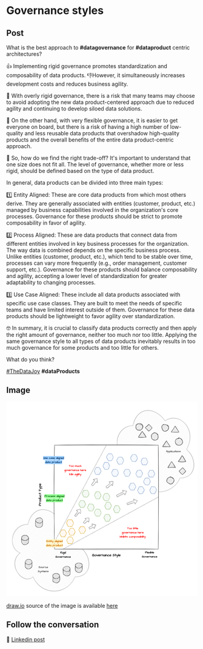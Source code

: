 # Governance styles

## Post

What is the best approach to **#datagovernance** for **#dataproduct** centric architectures?

👍 Implementing rigid governance promotes standardization and composability of data products. 
👎However, it simultaneously increases development costs and reduces business agility.

🔴 With overly rigid governance, there is a risk that many teams may choose to avoid adopting the new data product-centered approach due to reduced agility and continuing to develop siloed data solutions.

🔴 On the other hand, with very flexible governance, it is easier to get everyone on board, but there is a risk of having a high number of low-quality and less reusable data products that overshadow high-quality products and the overall benefits of the entire data product-centric approach.

🤔 So, how do we find the right trade-off? It's important to understand that one size does not fit all. The level of governance, whether more or less rigid, should be defined based on the type of data product. 

In general, data products can be divided into three main types:

1️⃣ Entity Aligned: These are core data products from which most others derive. They are generally associated with entities (customer, product, etc.) managed by business capabilities involved in the organization's core processes. Governance for these products should be strict to promote composability in favor of agility.

2️⃣ Process Aligned: These are data products that connect data from different entities involved in key business processes for the organization. The way data is combined depends on the specific business process. Unlike entities (customer, product, etc.), which tend to be stable over time, processes can vary more frequently (e.g., order management, customer support, etc.). Governance for these products should balance composability and agility, accepting a lower level of standardization for greater adaptability to changing processes.

3️⃣ Use Case Aligned: These include all data products associated with specific use case classes. They are built to meet the needs of specific teams and have limited interest outside of them. Governance for these data products should be lightweight to favor agility over standardization.

🤓 In summary, it is crucial to classify data products correctly and then apply the right amount of governance, neither too much nor too little. Applying the same governance style to all types of data products inevitably results in too much governance for some products and too little for others. 

What do you think?

[#TheDataJoy](https://www.linkedin.com/feed/hashtag/?keywords=thedatajoy) **#dataProducts**

## Image

![019-governance-styles.png](../images/019-governance-styles.png)

[draw.io](https://app.diagrams.net/) source of the image is available [here](../images/019-governance-styles.drawio) 

## Follow the conversation

🔵 [Linkedin post](https://www.linkedin.com/posts/andreagioia_datagovernance-dataproduct-thedatajoy-activity-7159234314491068416-EK71)



